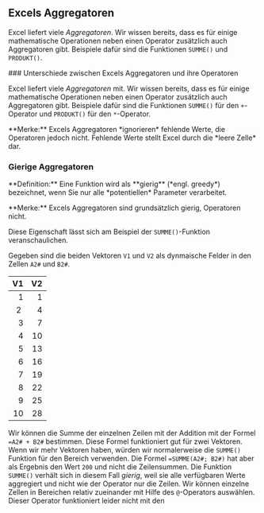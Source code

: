 ##  Excels  Aggregatoren

Excel liefert viele *Aggregatoren*. Wir wissen bereits, dass es für einige mathematische Operationen neben einen Operator zusätzlich auch Aggregatoren gibt. Beispiele dafür sind die Funktionen `SUMME()` und `PRODUKT()`. 

### Unterschiede zwischen Excels Aggregatoren und ihre Operatoren

Excel liefert viele *Aggregatoren* mit. Wir wissen bereits, dass es für einige mathematische Operationen neben einen Operator zusätzlich auch Aggregatoren gibt. Beispiele dafür sind die Funktionen `SUMME()` für den `+`-Operator und `PRODUKT()` für den `*`-Operator. 

<p class="alert alert-warning" markdown="1">
**Merke:** Excels Aggregatoren *ignorieren* fehlende Werte, die Operatoren jedoch nicht. Fehlende Werte stellt Excel durch die *leere Zelle* dar.
</p>

### Gierige Aggregatoren

<p class="alert alert-primary" markdown="1">
**Definition:** Eine Funktion wird als **gierig** (*engl. greedy*) bezeichnet, wenn Sie nur alle *potentiellen* Parameter verarbeitet. 
</p>

<p class="alert alert-success" markdown="1">
**Merke:** Excels Aggregatoren sind grundsätzlich gierig, Operatoren nicht. 
</p>

Diese Eigenschaft lässt sich am Beispiel der `SUMME()`-Funktion veranschaulichen.

Gegeben sind die beiden Vektoren `V1` und `V2` als dynmaische Felder in den Zellen `A2#` und `B2#`.

| V1 | V2 |
|---:|---:|
| 1	|  1 |
| 2 |	4 |
| 3 |	7 |
| 4 |	10 |
| 5 |	13 |
| 6 |	16 |
| 7 |	19 |
| 8 |	22 |
| 9 |	25 |
| 10 |	28 |

Wir können die Summe der einzelnen Zeilen mit der Addition mit der Formel `=A2# + B2#` bestimmen. Diese Formel funktioniert gut für zwei Vektoren. Wenn wir mehr Vektoren haben, würden wir normalerweise die `SUMME()` Funktion für den Bereich verwenden. Die Formel `=SUMME(A2#; B2#)` hat aber als Ergebnis den Wert `200` und nicht die Zeilensummen. Die Funktion `SUMME()` verhält sich in diesem Fall *gierig*, weil sie alle verfügbaren Werte aggregiert und nicht wie der Operator nur die Zeilen. Wir können einzelne Zellen in Bereichen relativ zueinander mit Hilfe des `@`-Operators auswählen. Dieser Operator funktioniert leider nicht mit den